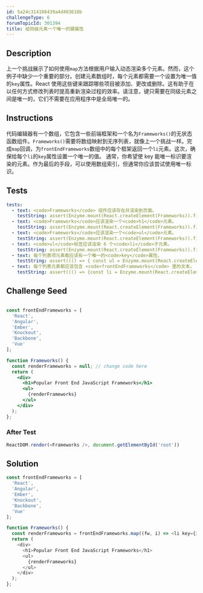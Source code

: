 ```yaml
---
id: 5a24c314108439a4d403618b
challengeType: 6
forumTopicId: 301394
title: 给同级元素一个唯一的键属性
---
```


## Description
<section id='description'>
上一个挑战展示了如何使用<code>map</code>方法根据用户输入动态渲染多个元素。然而，这个例子中缺少一个重要的部分。创建元素数组时，每个元素都需要一个设置为唯一值的<code>key</code>属性。React 使用这些键来跟踪哪些项目被添加、更改或删除。这有助于在以任何方式修改列表时提高重新渲染过程的效率。请注意，键只需要在同级元素之间是唯一的，它们不需要在应用程序中是全局唯一的。
</section>

## Instructions
<section id='instructions'>
代码编辑器有一个数组，它包含一些前端框架和一个名为<code>Frameworks()</code>的无状态函数组件。<code>Frameworks()</code>需要将数组映射到无序列表，就像上一个挑战一样。完成<code>map</code>回调，为<code>frontEndFrameworks</code>数组中的每个框架返回一个<code>li</code>元素。这次，确保给每个<code>li</code>的<code>key</code>属性设置一个唯一的值。
通常，你希望使 key 能唯一标识要渲染的元素。作为最后的手段，可以使用数组索引，但通常你应该尝试使用唯一标识。
</section>

## Tests
<section id='tests'>

```yml
tests:
  - text: <code>Frameworks</code> 组件应该存在并渲染到页面。
    testString: assert(Enzyme.mount(React.createElement(Frameworks)).find('Frameworks').length === 1);
  - text: <code>Frameworks</code>应该渲染一个<code>h1</code>元素。
    testString: assert(Enzyme.mount(React.createElement(Frameworks)).find('h1').length === 1);
  - text: <code>Frameworks</code>应该渲染一个<code>ul</code>元素。
    testString: assert(Enzyme.mount(React.createElement(Frameworks)).find('ul').length === 1);
  - text: <code>ul</code>标签应该渲染 6 个<code>li</code>子元素。
    testString: assert(Enzyme.mount(React.createElement(Frameworks)).find('ul').children().length === 6 && Enzyme.mount(React.createElement(Frameworks)).find('ul').childAt(0).name() === 'li' && Enzyme.mount(React.createElement(Frameworks)).find('li').length === 6);
  - text: 每个列表项元素都应该有一个唯一的<code>key</code>属性。
    testString: assert((() => { const ul = Enzyme.mount(React.createElement(Frameworks)).find('ul'); const keys = new Set([ ul.childAt(0).key(), ul.childAt(1).key(), ul.childAt(2).key(), ul.childAt(3).key(), ul.childAt(4).key(), ul.childAt(5).key(), ]); return keys.size === 6; })());
  - text: 每个列表元素都应该包含 <code>frontEndFrameworks</code> 里的文本。
    testString: assert((() => {const li = Enzyme.mount(React.createElement(Frameworks)).find('ul').children(); return [...Array(5)].every((_, i) => frontEndFrameworks.includes(li.at(i).text()))})()); 

```

</section>

## Challenge Seed
<section id='challengeSeed'>

<div id='jsx-seed'>

```jsx

const frontEndFrameworks = [
  'React',
  'Angular',
  'Ember',
  'Knockout',
  'Backbone',
  'Vue'
];

function Frameworks() {
  const renderFrameworks = null; // change code here
  return (
    <div>
      <h1>Popular Front End JavaScript Frameworks</h1>
      <ul>
        {renderFrameworks}
      </ul>
    </div>
  );
};
```

</div>


### After Test
<div id='jsx-teardown'>

```js
ReactDOM.render(<Frameworks />, document.getElementById('root'))
```

</div>

</section>

## Solution
<section id='solution'>


```js
const frontEndFrameworks = [
  'React',
  'Angular',
  'Ember',
  'Knockout',
  'Backbone',
  'Vue'
];

function Frameworks() {
  const renderFrameworks = frontEndFrameworks.map((fw, i) => <li key={i}>{fw}</li>);
  return (
    <div>
      <h1>Popular Front End JavaScript Frameworks</h1>
      <ul>
        {renderFrameworks}
      </ul>
    </div>
  );
};
```

</section>
